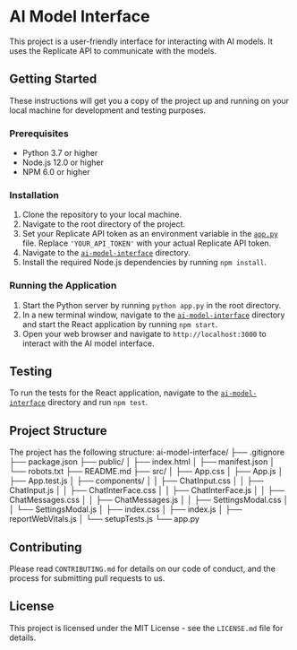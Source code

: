 # AI Model Interface

This project is a user-friendly interface for interacting with AI models. It uses the Replicate API to communicate with the models.

## Getting Started

These instructions will get you a copy of the project up and running on your local machine for development and testing purposes.

### Prerequisites

- Python 3.7 or higher
- Node.js 12.0 or higher
- NPM 6.0 or higher

### Installation

1. Clone the repository to your local machine.
2. Navigate to the root directory of the project.
3. Set your Replicate API token as an environment variable in the [`app.py`](app.py) file. Replace `'YOUR_API_TOKEN'` with your actual Replicate API token.
5. Navigate to the [`ai-model-interface`](ai-model-interface) directory.
6. Install the required Node.js dependencies by running `npm install`.

### Running the Application

1. Start the Python server by running `python app.py` in the root directory.
2. In a new terminal window, navigate to the [`ai-model-interface`](ai-model-interface) directory and start the React application by running `npm start`.
3. Open your web browser and navigate to `http://localhost:3000` to interact with the AI model interface.

## Testing

To run the tests for the React application, navigate to the [`ai-model-interface`](ai-model-interface) directory and run `npm test`.

## Project Structure

The project has the following structure:
ai-model-interface/
├── .gitignore
├── package.json
├── public/
│   ├── index.html
│   ├── manifest.json
│   └── robots.txt
├── README.md
├── src/
│   ├── App.css
│   ├── App.js
│   ├── App.test.js
│   ├── components/
│   │   ├── ChatInput.css
│   │   ├── ChatInput.js
│   │   ├── ChatInterFace.css
│   │   ├── ChatInterFace.js
│   │   ├── ChatMessages.css
│   │   ├── ChatMessages.js
│   │   ├── SettingsModal.css
│   │   └── SettingsModal.js
│   ├── index.css
│   ├── index.js
│   ├── reportWebVitals.js
│   └── setupTests.js
└── app.py

## Contributing

Please read `CONTRIBUTING.md` for details on our code of conduct, and the process for submitting pull requests to us.

## License

This project is licensed under the MIT License - see the `LICENSE.md` file for details.
